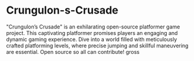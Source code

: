 # Crungulon-s-Crusade
"Crungulon’s Crusade" is an exhilarating open-source platformer game project. This captivating platformer promises players an engaging and dynamic gaming experience. Dive into a world filled with meticulously crafted platforming levels, where precise jumping and skillful maneuvering are essential. Open source so all can contribute!
gross
